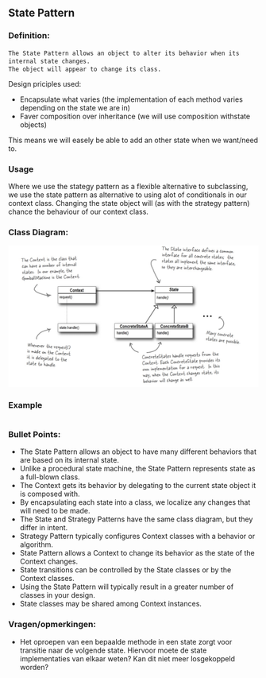 ## State Pattern

### Definition:
```
The State Pattern allows an object to alter its behavior when its internal state changes.
The object will appear to change its class.

```

Design priciples used:

* Encapsulate what varies (the implementation of each method varies depending on the state we are in)
* Faver composition over inheritance (we will use composition withstate objects)


This means we will easely be able to add an other state when we want/need to.

### Usage
Where we use the stategy pattern as a flexible alternative to subclassing, we use the state pattern as alternative to using alot of conditionals in our context class. Changing the state object will (as with the strategy pattern) chance the behaviour of our context class.


### Class Diagram:
![alt text](./StatePatterClassDiagram.jpeg "Class Diagram")

### Example


```java

```

### Bullet Points:

* The State Pattern allows an object to have many different behaviors that are based on its internal state.
* Unlike a procedural state machine, the State Pattern represents state as a full-blown class.
* The Context gets its behavior by delegating to the current state object it is composed with.
* By encapsulating each state into a class, we localize any changes that will need to be made.
* The State and Strategy Patterns have the same class diagram, but they differ in intent.
* Strategy Pattern typically configures Context classes with a behavior or algorithm.
* State Pattern allows a Context to change its behavior as the state of the Context changes.
* State transitions can be controlled by the State classes or by the Context classes.
* Using the State Pattern will typically result in a greater number of classes in your design.
* State classes may be shared among Context instances.

### Vragen/opmerkingen:
* Het oproepen van een bepaalde methode in een state zorgt voor transitie naar de volgende state. Hiervoor moete de state implementaties van elkaar weten? Kan dit niet meer losgekoppeld worden?
